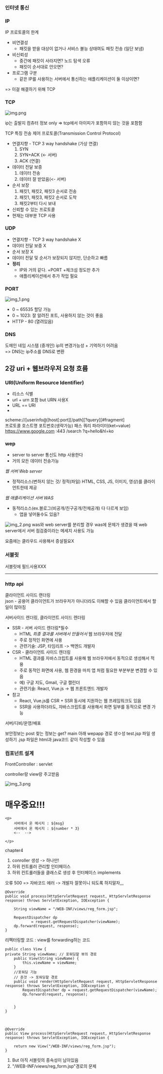 
### 인터넷 통신


### IP

IP 프로토콜의 한계
- 비연결성
  - 패킷을 받을 대상이 없거나 서비스 불능 상태여도 패킷 전송 (일단 보냄)
- 비신뢰성
  - 중간에 패킷이 사라지면? 노드 탐색 오류
  - 패킷이 순서대로 안오면?
- 프로그램 구분
  - 같은 IP를 사용하는 서버에서 통신하는 애플리케이션이 둘 이상이면?

=> 이걸 해결하기 위해 TCP

### TCP
![img.png](img.png)

ip는 출발지 컴츄터 정보 only
=> tcp에서 아이피가 포함하지 않는 것을 포함함

TCP 특징
전송 제어 프로토콜(Transmission Control Protocol)
- 연결지향 - TCP 3 way handshake (가상 연결)
  1. SYN
  2. SYN+ACK (<- 서버)
  3. ACK (연결)
- 데이터 전달 보증
  1. 데이터 전송
  2. 데이터 잘 받았음(<- 서버)
- 순서 보장
  1. 패킷1, 패킷2, 패킷3 순서로 전송
  2. 패킷1, 패킷3, 패킷2 순서로 도착
  3. 패킷2부터 다시 보내
- 신뢰할 수 있는 프로토콜
- 현재는 대부분 TCP 사용

### UDP
- 연결지향 - TCP 3 way handshake X
- 데이터 전달 보증 X
- 순서 보장 X
- 데이터 전달 및 순서가 보장되지 않지만, 단순하고 빠름   
- **정리**
  - IP와 거의 같다. +PORT +체크섬 정도만 추가
  - 애플리케이션에서 추가 작업 필요

### PORT

![img_1.png](img_1.png)

- 0 ~ 65535 할당 가능
- 0 ~ 1023: 잘 알려진 포트, 사용하지 않는 것이 좋음
- HTTP - 80 (열려있음)


### DNS
도메인 네임 시스템 (중개인)
ip의 변경가능성 + 기억하기 어려움  
=> DNS는 ip주소를 DNS로 변환



## 2강 uri + 웹브라우저 요청 흐름

### URI(Uniform Resource Identifier)
- 리소스 식별
- url + urn 포함 but URN 사용X
- URL == URI
- 

scheme://[userinfo@]host[:port][/path][?query][#fragment]    
프로토콜  호스트명   포트번호(생략가능) 패스   쿼리 파라미터(ket=value)   
https://www.google.com  :443    /search  ?q=hello&hl=ko   



### wep
- server to server 통신도 http 사용한다
- 거의 모든 데이터 전송가능

*웹 서버 Web server*
- 정적리소스(변하지 않는 것/ 정적(파일) HTML, CSS, JS, 이미지, 영상)를 클라이언트한테 제공

*웹 애플리케이션 서버 WAS*
- 동적리소스(ex.블로그(비공개/친구공개/전체공개) 다 다르게 보임)
  - 앱을 넣어둘수도 있음?

![img_2.png](img_2.png)
was와 web server를 분리할 경우 was에 문제가 생겼을 때 web server에서 서버 점검중이라는 메세지 사용도 가능

요즘에는 클라우드 사용해서 증설필요X

### 서블릿
서블릿에 필드사용XXX


---

### http api
클라이언트 사이드 랜더링   
json - 공용어
클라이언트가 브라우저가 아니더라도 이해할 수 있음
클라이언트에서 할 일이 많아짐

서버사이드 렌더링, 클라이언트 사이드 렌더링
- SSR - 서버 사이드 렌더링*필수
  - HTML _최종 결과를 서버에서 만들어서_ 웹 브라우저에 전달
  - 주로 정적인 화면에 사용
  - 관련기술: JSP, 타임리프 -> 백엔드 개발자
- CSR - 클라이언트 사이드 렌더링
  - HTML 결과를 자바스크립트를 사용해 웹 브라우저에서 동적으로 생성해서 적용
  - 주로 동적인 화면에 사용, 웹 환경을 마치 앱 처럼 필요한 부분부분 변경할 수 있음
  - 예) 구글 지도, Gmail, 구글 캘린더
  - 관련기술: React, Vue.js -> 웹 프론트엔드 개발자
- 참고
  - React, Vue.js를 CSR + SSR 동시에 지원하는 웹 프레임워크도 있음
  - SSR을 사용하더라도, 자바스크립트를 사용해서 화면 일부를 동적으로 변경 가능

서버/디비/운영/배포

보안정보는 post
찾는 정보는 get?
main 아래 wepapp 경로 생ㅇ성
test.jsp 파일 생성하기
.jsp 파일은 html과 java코드 같이 작성할 수 있음




### 컴포넌트 설계

FrontController : servlet

controller랑 view랑 주고받음

![img_3.png](img_3.png)

# 매우중요!!!
    <p>
        서버에서 온 메시지 : ${msg}
        서버에서 온 메시지 : ${number * 3}
        <--  -->

    </p>


chapter4
1. conroller 생성 -> 하나만!
2. 하위 컨트롤러 관리할 인터페이스  
3. 하위 컨트롤러들을 클래스로 생성 후 인터페이스 implements

오류 500 => 자바코드 에러 -> 개발자 잘못이니 되도록 하지말자,,,

    @Override
    public void process(HttpServletRequest request, HttpServletResponse response) throws ServletException, IOException {
        
        String viewName = "/WEB-INF/views/reg_form.jsp";

        RequestDispatcher dp
                = request.getRequestDispatcher(viewName);
        dp.forward(request, response);
    }

리펙터링할 코드 : view를 forwarding하는 코드

    public class View {
    private String viewName; // 포워딩할 뷰의 경로
        public View(String viewName) {
            this.viewName = viewName;
        }
        //포워딩 기능
        // 준것 -> 포워딩할 경로
        public void render(HttpServletRequest request, HttpServletResponse response) throws ServletException, IOException {
            RequestDispatcher dp = request.getRequestDispatcher(viewName);
            dp.forward(request, response);
    
    
        }
    }


<br>

    @Override
    public View process(HttpServletRequest request, HttpServletResponse response) throws ServletException, IOException {

        return new View("/WEB-INF/views/reg_form.jsp");
    }

1. But 아직 서블릿의 종속성이 남아있음
2. "/WEB-INF/views/reg_form.jsp"경로의 문제
